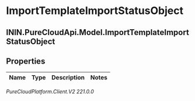 # ImportTemplateImportStatusObject

## ININ.PureCloudApi.Model.ImportTemplateImportStatusObject

## Properties

|Name | Type | Description | Notes|
|------------ | ------------- | ------------- | -------------|



_PureCloudPlatform.Client.V2 221.0.0_
